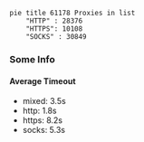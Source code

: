 
```mermaid
pie title 61178 Proxies in list
    "HTTP" : 28376
    "HTTPS": 10108
    "SOCKS" : 30849
```

### Some Info
#### Average Timeout

- mixed: 3.5s
- http: 1.8s
- https: 8.2s
- socks: 5.3s